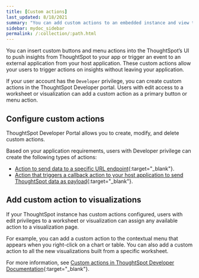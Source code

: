 ```yaml
---
title: [Custom actions]
last_updated: 8/18/2021
summary: "You can add custom actions to an embedded instance and view them in the menu options on visualizations."
sidebar: mydoc_sidebar
permalink: /:collection/:path.html
---
```


You can insert custom buttons and menu actions into the ThoughtSpot’s UI to push insights from ThoughtSpot to your app or trigger an event to an external application from your host application. These custom actions allow your users to trigger actions on insights without leaving your application.

If your user account has the `Developer` privilege, you can create custom actions in the ThoughtSpot Developer portal. Users with edit access to a worksheet or visualization can add a custom action as a primary button or menu action.

## Configure custom actions

ThoughtSpot Developer Portal allows you to create, modify, and delete custom actions.

Based on your application requirements, users with Developer privilege can create the following types of actions:

- [Action to send data to a specific URL endpoint](https://docs.thoughtspot.com/visual-embed-sdk/release/en/?pageid=custom-action-url){:target="_blank"}.
- [Action that triggers a callback action to your host application to send ThoughtSpot data as payload](https://docs.thoughtspot.com/visual-embed-sdk/release/en/?pageid=custom-action-callback){:target="_blank"}.

## Add custom action to visualizations

If your ThoughtSpot instance has custom actions configured, users with edit privileges to a worksheet or visualization can assign any available action to a visualization page.

For example, you can add a custom action to the contextual menu that appears when you right-click on a chart or table. You can also add a custom action to all the new visualizations built from a specific worksheet.   

For more information, see [Custom actions in ThoughtSpot Developer Documentation](https://docs.thoughtspot.com/visual-embed-sdk/release/en/?pageid=custom-action-intro){:target="_blank"}.
